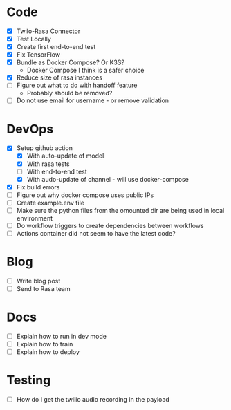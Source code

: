 # Code
- [X] Twilo-Rasa Connector
- [X] Test Locally
- [X] Create first end-to-end test
- [X] Fix TensorFlow
- [X] Bundle as Docker Compose? Or K3S?
  * Docker Compose I think is a safer choice
- [X] Reduce size of rasa instances
- [ ] Figure out what to do with handoff feature
  * Probably should be removed?
- [ ] Do not use email for username - or remove validation

# DevOps
- [X] Setup github action
  - [X] With auto-update of model
  - [X] With rasa tests
  - [ ] With end-to-end test
  - [X] With audo-update of channel - will use docker-compose
- [X] Fix build errors
- [ ] Figure out why docker compose uses public IPs
- [ ] Create example.env file
- [ ] Make sure the python files from the omounted dir are being used in local environment
- [ ] Do workflow triggers to create dependencies between workflows
- [ ] Actions container did not seem to have the latest code?

# Blog
- [ ] Write blog post
- [ ] Send to Rasa team

# Docs
- [ ] Explain how to run in dev mode
- [ ] Explain how to train
- [ ] Explain how to deploy

# Testing
- [ ] How do I get the twilio audio recording in the payload